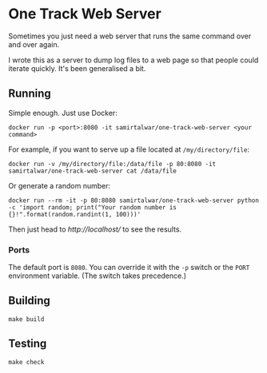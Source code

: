 # One Track Web Server

Sometimes you just need a web server that runs the same command over and over again.

I wrote this as a server to dump log files to a web page so that people could iterate quickly. It's been generalised a bit.

## Running

Simple enough. Just use Docker:

    docker run -p <port>:8080 -it samirtalwar/one-track-web-server <your command>

For example, if you want to serve up a file located at `/my/directory/file`:

    docker run -v /my/directory/file:/data/file -p 80:8080 -it samirtalwar/one-track-web-server cat /data/file

Or generate a random number:

    docker run --rm -it -p 80:8080 samirtalwar/one-track-web-server python -c 'import random; print("Your random number is {}!".format(random.randint(1, 100)))'

Then just head to *http://localhost/* to see the results.

### Ports

The default port is `8080`. You can override it with the `-p` switch or the `PORT` environment variable. (The switch takes precedence.)

## Building

    make build

## Testing

    make check
